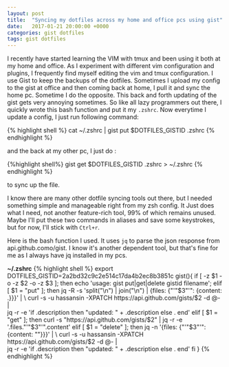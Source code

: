 ```yaml
---
layout: post
title:  "Syncing my dotfiles across my home and office pcs using gist"
date:   2017-01-21 20:00:00 +0000
categories: gist dotfiles
tags: gist dotfiles
---
```


I recently have started learning the VIM with tmux and been using it both at my home and office. As I experiment with different vim configuration and plugins, I frequently find myself editing the vim and tmux configuration. I use Gist to keep the backups of the dotfiles. Sometimes I upload my config to the gist at office and then coming back at home, I pull it and sync the home pc. Sometime I do the opposite. This back and forth updating of the gist gets very annoying sometimes. So like all lazy programmers out there, I quickly wrote this bash function and put it my `.zshrc`. Now everytime I update a config, I just run following command:

{% highlight shell %}
cat ~/.zshrc | gist put $DOTFILES_GISTID .zshrc
{% endhighlight %}

and the back at my other pc, I just do :

{%highlight shell%}
gist get $DOTFILES_GISTID .zshrc > ~/.zshrc
{% endhighlight %}

to sync up the file.

I know there are many other dotfile syncing tools out there, but I needed something simple and manageable right from my zsh config. It Just does what I need, not another feature-rich tool, 99% of which remains unused. Maybe I'll put these two commands in aliases and save some keystrokes, but for now, I'll stick with `Ctrl+r`.

Here is the bash function I used. It uses `jq` to parse the json response from api.github.como/gist. I know it's another dependent tool, but that's fine for me as I always have jq installed in my pcs. 

**~/.zshrc**
{% highlight shell %}
export DOTFILES_GISTID=2a2bd32c9c2e514c17da4b2ec8b3851c
gist(){
    if [ -z $1 -o -z $2 -o -z $3 ]; then
       echo 'usage: gist put|get|delete gistid filename';
    elif [ $1 = "put" ]; then
        jq -R -s 'split("\n") | join("\n") | {files: {"'"$3"'": {content: .}}}' | \
        curl -s -u hassansin -XPATCH https://api.github.com/gists/$2 -d @- | \
        jq -r -e  'if .description then "updated: " + .description else . end'
    elif [ $1 = "get" ]; then
        curl -s "https://api.github.com/gists/$2" | jq -r -e '.files."'"$3"'".content'
    elif [ $1 = "delete" ]; then
        jq -n '{files: {"'"$3"'": {content: ""}}}' | \
        curl -s -u hassansin -XPATCH https://api.github.com/gists/$2 -d @- |\
        jq -r -e  'if .description then "updated: " + .description else . end'
    fi
}
{% endhighlight %}

